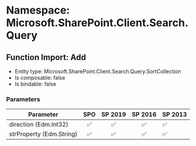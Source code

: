 # Namespace: Microsoft.SharePoint.Client.Search.Query

## Function Import: Add

- Entity type: Microsoft.SharePoint.Client.Search.Query.SortCollection
- Is composable: false
- Is bindable: false

### Parameters

Parameter | SPO | SP 2019 | SP 2016 | SP 2013
----------|:---:|:-------:|:-------:|:-------
direction (Edm.Int32) | ✅ | ✅ | ✅ | ✅
strProperty (Edm.String) | ✅ | ✅ | ✅ | ✅